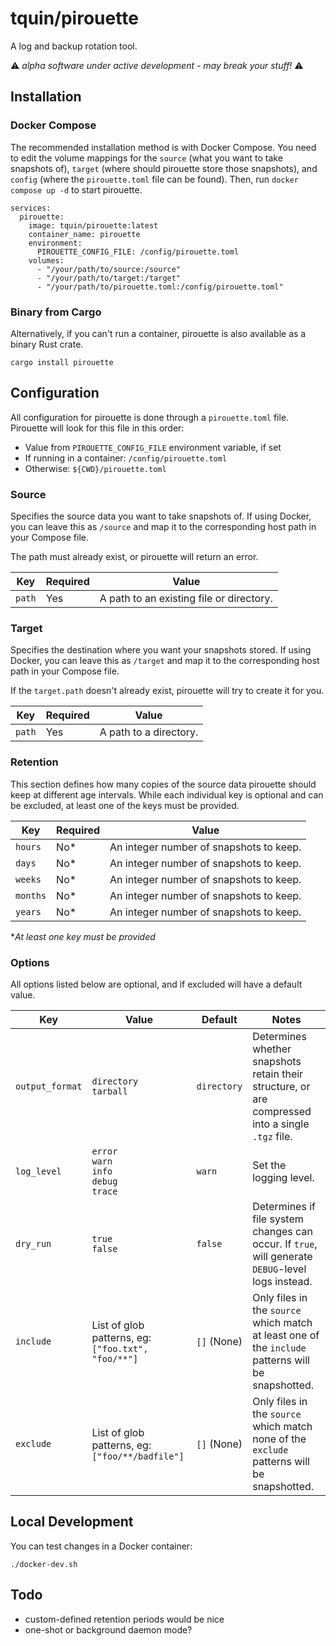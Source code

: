 # tquin/pirouette

A log and backup rotation tool.

⚠️ _alpha software under active development - may break your stuff!_ ⚠️

## Installation

### Docker Compose

The recommended installation method is with Docker Compose. You need to edit the volume mappings for the `source` (what you want to take snapshots of), `target` (where should pirouette store those snapshots), and `config` (where the `pirouette.toml` file can be found). Then, run `docker compose up -d` to start pirouette.

```
services:
  pirouette:
    image: tquin/pirouette:latest
    container_name: pirouette
    environment:
      PIROUETTE_CONFIG_FILE: /config/pirouette.toml
    volumes:
      - "/your/path/to/source:/source"
      - "/your/path/to/target:/target"
      - "/your/path/to/pirouette.toml:/config/pirouette.toml"
```

### Binary from Cargo

Alternatively, if you can't run a container, pirouette is also available as a binary Rust crate.

`cargo install pirouette`

## Configuration

All configuration for pirouette is done through a `pirouette.toml` file. Pirouette will look for this file in this order:

- Value from `PIROUETTE_CONFIG_FILE` environment variable, if set
- If running in a container: `/config/pirouette.toml`
- Otherwise: `${CWD}/pirouette.toml`

### Source

Specifies the source data you want to take snapshots of. If using Docker, you can leave this as `/source` and map it to the corresponding host path in your Compose file.

The path must already exist, or pirouette will return an error.

| Key    | Required | Value                                    |
| ------ | -------- | ---------------------------------------- |
| `path` | Yes      | A path to an existing file or directory. |

### Target

Specifies the destination where you want your snapshots stored. If using Docker, you can leave this as `/target` and map it to the corresponding host path in your Compose file.

If the `target.path` doesn't already exist, pirouette will try to create it for you.

| Key    | Required | Value                  |
| ------ | -------- | ---------------------- |
| `path` | Yes      | A path to a directory. |

### Retention

This section defines how many copies of the source data pirouette should keep at different age intervals. While each individual key is optional and can be excluded, at least one of the keys must be provided.

| Key      | Required | Value                                   |
| -------- | -------- | --------------------------------------- |
| `hours`  | No\*     | An integer number of snapshots to keep. |
| `days`   | No\*     | An integer number of snapshots to keep. |
| `weeks`  | No\*     | An integer number of snapshots to keep. |
| `months` | No\*     | An integer number of snapshots to keep. |
| `years`  | No\*     | An integer number of snapshots to keep. |

\*_At least one key must be provided_

### Options

All options listed below are optional, and if excluded will have a default value.

| Key             | Value                                              | Default     | Notes                                                                                              |
| --------------- | -------------------------------------------------- | ----------- | -------------------------------------------------------------------------------------------------- |
| `output_format` | `directory`<br>`tarball`                           | `directory` | Determines whether snapshots retain their structure, or are compressed into a single `.tgz` file.  |
| `log_level`     | `error`<br>`warn`<br>`info`<br>`debug`<br>`trace`  | `warn`      | Set the logging level.                                                                             |
| `dry_run`       | `true`<br>`false`                                  | `false`     | Determines if file system changes can occur. If `true`, will generate `DEBUG`-level logs instead.  |
| `include`       | List of glob patterns, eg: `["foo.txt", "foo/**"]` | `[]` (None) | Only files in the `source` which match at least one of the `include` patterns will be snapshotted. |
| `exclude`       | List of glob patterns, eg: `["foo/**/badfile"]`    | `[]` (None) | Only files in the `source` which match none of the `exclude` patterns will be snapshotted.         |

## Local Development

You can test changes in a Docker container:

```
./docker-dev.sh
```

## Todo

- custom-defined retention periods would be nice
- one-shot or background daemon mode?
